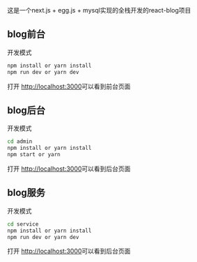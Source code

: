 这是一个next.js + egg.js + mysql实现的全栈开发的react-blog项目

## blog前台

开发模式

```bash
npm install or yarn install
npm run dev or yarn dev
```

打开 [http://localhost:3000](http://localhost:3000)可以看到前台页面

## blog后台

开发模式

```bash
cd admin
npm install or yarn install
npm start or yarn
```

打开 [http://localhost:3000](http://localhost:3000)可以看到后台页面

## blog服务

开发模式

```bash
cd service
npm install or yarn install
npm run dev or yarn dev
```

打开 [http://localhost:3000](http://localhost:7001)可以看到后台页面

